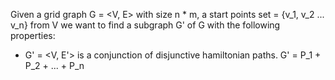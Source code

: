 Given a grid graph G = <V, E> with size n * m, a start points set = {v_1, v_2 ... v_n} from V 
we want to find a subgraph G' of G with the following properties:

- G' = <V, E'> is a conjunction of disjunctive hamiltonian paths. G' = P_1 + P_2 + ... + P_n

